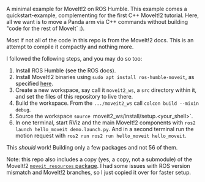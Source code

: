 A minimal example for MoveIt!2 on ROS Humble. 
This example comes a quickstart-example, complementing for the first C++ MoveIt!2 tutorial. Here, all we want is to move a Panda arm via C++ commands without building "code for the rest of MoveIt` :).

Most if not all of the code in this repo is from the MoveIt!2 docs. This is an attempt to compile it compactly and nothing more.

I followed the following steps, and you may do so too:
1. Install ROS Humble (see the ROS docs).
2. Install MoveIt!2 binaries using `sudo apt install ros-humble-moveit`, as specified [here]([here](https://moveit.ros.org/install-moveit2/binary/)https://moveit.ros.org/install-moveit2/binary).
3. Create a new workspace, say call it `moveit2_ws`, a `src` directory within it, and set the files of this repository to live there.
4. Build the workspace. From the `.../moveit2_ws` call `colcon build --mixin debug`.
5. Source the workspace `source `moveit2_ws/install/setup.<your_shell>`.
6. In one terminal, start RViz and the main MoveIt!2 components with `ros2 launch hello_moveit demo.launch.py`. And in a second terminal run the motion request with `ros2 run ros2 run hello_moveit hello_moveit`.

This _should_ work! Building only a few packages and not 56 of them.

Note: this repo also includes a copy (yes, a copy, not a submodule) of the MoveIt!2 [`moveit_resources` package](https://github.com/ros-planning/moveit2/tree/humble). I had some issues with ROS version mismatch and MoveIt!2 branches, so I just copied it over for faster setup.